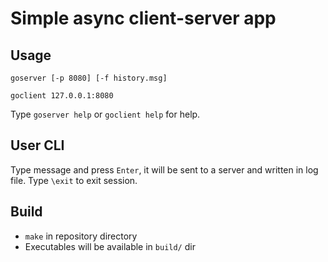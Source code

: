 # Simple async client-server app

## Usage

```shell
goserver [-p 8080] [-f history.msg] 
```

```shell
goclient 127.0.0.1:8080
```
Type `goserver help` or `goclient help` for help.

## User CLI

Type message and press `Enter`, it will be sent to a server and written in log file. Type `\exit` to exit session.

## Build

- `make` in repository directory
- Executables will be available in `build/` dir
